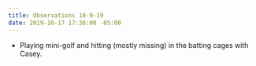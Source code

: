 ```yaml
---
title: Observations 10-9-19
date: 2019-10-17 17:38:00 -05:00
---
```


- Playing mini-golf and hitting (mostly missing) in the batting cages with Casey.